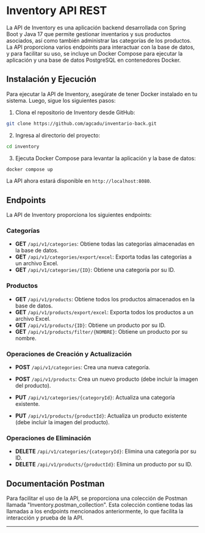 # Inventory API REST

La API de Inventory es una aplicación backend desarrollada con Spring Boot y Java 17 que permite gestionar inventarios y sus productos asociados, así como también administrar las categorías de los productos. La API proporciona varios endpoints para interactuar con la base de datos, y para facilitar su uso, se incluye un Docker Compose para ejecutar la aplicación y una base de datos PostgreSQL en contenedores Docker.

## Instalación y Ejecución

Para ejecutar la API de Inventory, asegúrate de tener Docker instalado en tu sistema. Luego, sigue los siguientes pasos:

1. Clona el repositorio de Inventory desde GitHub:

```bash
git clone https://github.com/agcadu/inventario-back.git
```

2. Ingresa al directorio del proyecto:

```bash
cd inventory
```

3. Ejecuta Docker Compose para levantar la aplicación y la base de datos:

```bash
docker compose up
```

La API ahora estará disponible en `http://localhost:8080`.

## Endpoints

La API de Inventory proporciona los siguientes endpoints:

### Categorías

- **GET** `/api/v1/categories`: Obtiene todas las categorías almacenadas en la base de datos.
- **GET** `/api/v1/categories/export/excel`: Exporta todas las categorías a un archivo Excel.
- **GET** `/api/v1/categories/{ID}`: Obtiene una categoría por su ID.

### Productos

- **GET** `/api/v1/products`: Obtiene todos los productos almacenados en la base de datos.
- **GET** `/api/v1/products/export/excel`: Exporta todos los productos a un archivo Excel.
- **GET** `/api/v1/products/{ID}`: Obtiene un producto por su ID.
- **GET** `/api/v1/products/filter/{NOMBRE}`: Obtiene un producto por su nombre.

### Operaciones de Creación y Actualización

- **POST** `/api/v1/categories`: Crea una nueva categoría.
- **POST** `/api/v1/products`: Crea un nuevo producto (debe incluir la imagen del producto).

- **PUT** `/api/v1/categories/{categoryId}`: Actualiza una categoría existente.
- **PUT** `/api/v1/products/{productId}`: Actualiza un producto existente (debe incluir la imagen del producto).

### Operaciones de Eliminación

- **DELETE** `/api/v1/categories/{categoryId}`: Elimina una categoría por su ID.
- **DELETE** `/api/v1/products/{productId}`: Elimina un producto por su ID.

## Documentación Postman

Para facilitar el uso de la API, se proporciona una colección de Postman llamada "Inventory.postman_collection". Esta colección contiene todas las llamadas a los endpoints mencionados anteriormente, lo que facilita la interacción y prueba de la API.


---
